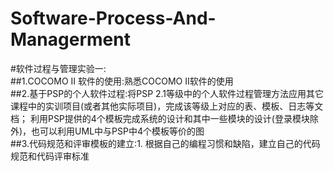# Software-Process-And-Managerment<br>
#软件过程与管理实验一:<br>
##1.COCOMO II 软件的使用:熟悉COCOMO II软件的使用<br>
##2.基于PSP的个人软件过程:将PSP 2.1等级中的个人软件过程管理方法应用其它课程中的实训项目(或者其他实际项目)，完成该等级上对应的表、模板、日志等文档； 
利用PSP提供的4个模板完成系统的设计和其中一些模块的设计(登录模块除外)，也可以利用UML中与PSP中4个模板等价的图<br>
##3.代码规范和评审模板的建立:1.	根据自己的编程习惯和缺陷，建立自己的代码规范和代码评审标准
